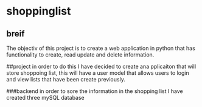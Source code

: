 # shoppinglist

## breif
The objectiv of this project is to create a web application in python that has functionality to create, read update and delete information.

##project
in order to do this I have decided to create ana pplicaiton that will store shoppoing list, this will have a user model that allows users to login and view lists that have been create previously.

###backend
in order to sore the information in the shopping list I have created three mySQL database


